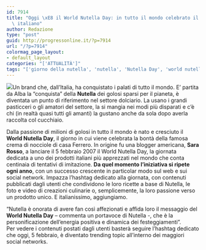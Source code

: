 ```yaml
---
id: 7914
title: "Oggi \xE8 il World Nutella Day: in tutto il mondo celebrato il noto marchio\
  \ italiano"
author: Redazione
type: "post"
guid: http://progressonline.it/?p=7914
url: "/?p=7914"
colormag_page_layout:
- default_layout
categories: "['ATTUALITÀ']"
tags: "['giorno della nutella', 'nutella', 'Nutella Day', 'world nutella day']"
---
```


![](https://progressonline.it/wp-content/uploads/2018/02/nutella-day-300x212.jpg)Un brand che, dall’Italia, ha conquistato i palati di tutto il mondo. E’ partita da Alba la “conquista” della **Nutella** dei golosi sparsi per il pianeta, è diventata un punto di riferimento nel settore dolciario. La usano i grandi pasticceri o gli amatori del settore, la si mangia nei modi più disparati e c’è chi (in realtà quasi tutti gli amanti) la gustano anche da sola dopo averla raccolta col cucchiaio.

Dalla passione di milioni di golosi in tutto il mondo è nato e cresciuto il **World Nutella Day**, il giorno in cui viene celebrata la bontà della famosa crema di nocciole di casa Ferrero. In origine fu una blogger americana, **Sara Rosso**, a lanciare il 5 febbraio 2007 il World Nutella Day, la giornata dedicata a uno dei prodotti italiani più apprezzati nel mondo che conta centinaia di tentativi di imitazione. **Da quel momento l’iniziativa si ripete ogni anno**, con un successo crescente in particolar modo sul web e sui social network. Impazza l’hashtag dedicato alla giornata, con contenuti pubblicati dagli utenti che condividono le loro ricette a base di Nutella, le foto e video di creazioni culinarie o, semplicemente, la loro passione verso un prodotto unico. E italianissimo, aggiungiamo.

“Nutella è onorata di avere fan così affezionati e affida loro il messaggio del **World Nutella Day** – commenta un portavoce di Nutella -, che è la personificazione dell’energia positiva e dinamica dei festeggiamenti”.  
Per vedere i contenuti postati dagli utenti basterà seguire l’hashtag dedicato che oggi, 5 febbraio, è diventato trending topic all’interno dei maggiori social networks.